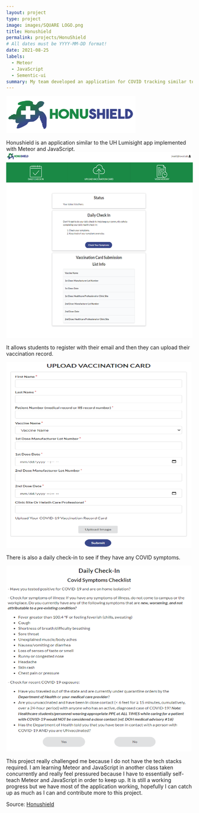 ```yaml
---
layout: project
type: project
image: images/SQUARE LOGO.png
title: Honushield
permalink: projects/HonuShield
# All dates must be YYYY-MM-DD format!
date: 2021-08-25
labels:
  - Meteor
  - JavaScript
  - Sementic-ui
summary: My team developed an application for COVID tracking similar to UH Lumisight.
---
```

                           
<img class="" src="../images/FULL_LOGO.png" width="350" height="100">

Honushield is an application similar to the UH Lumisight app implemented with Meteor and JavaScript. 
<img class="right float" src="../images/honuhome.png" width="700" height="500">

It allows students to register with their email and then they can upload their vaccination record.

<img class="centered" src="../images/uploadV.png" width="500" height="500">

There is also a daily check-in to see if they have any COVID symptoms.

<img class="centered" src="../images/checkin.png" width="500" height="500">

This project really challenged me because I do not have the tech stacks required. I am learning Meteor and JavaScript in another class taken concurrently and really feel pressured because I have to essentially self-teach Meteor and JavaScript in order to keep up. It is still a working progress but we have most of the application working, hopefully I can catch up as much as I can and contribute more to this project.

Source: <a href="https://github.com/darleneagbayani/ICS491"><i class="large github icon"></i>Honushield</a>



